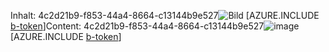 <span data-ttu-id="3404c-101">Inhalt: 4c2d21b9-f853-44a4-8664-c13144b9e527![Bild](a028207d-9d1a-4a8c-9f32-8ce5dcc3ee58.png)
[AZURE.INCLUDE [b-token](45352353-933f-41fc-82b5-84f2bef90b44.md)]</span><span class="sxs-lookup"><span data-stu-id="3404c-101">Content: 4c2d21b9-f853-44a4-8664-c13144b9e527![image](a028207d-9d1a-4a8c-9f32-8ce5dcc3ee58.png)
[AZURE.INCLUDE [b-token](45352353-933f-41fc-82b5-84f2bef90b44.md)]</span></span>
